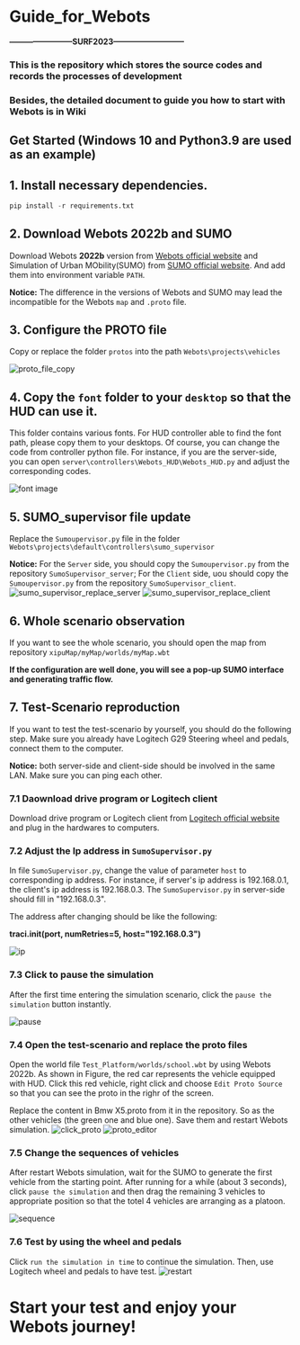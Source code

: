 # Guide_for_Webots     
**————————SURF2023—————————**   
### This is the repository which stores the source codes and records the processes of development    
### Besides, the detailed document to guide you how to start with Webots is in Wiki


## Get Started (Windows 10 and Python3.9 are used as an example)

## 1. Install necessary dependencies.

```python
pip install -r requirements.txt
```

## 2. Download Webots 2022b and SUMO 
Download Webots **2022b** version from [Webots official website](https://github.com/cyberbotics/webots/releases) and Simulation of Urban MObility(SUMO) from [SUMO official website](https://sumo.dlr.de/docs/Downloads.php). And add them into environment variable `PATH`.

**Notice:** The difference in the versions of Webots and SUMO may lead the incompatible for the Webots `map` and `.proto` file.


## 3. Configure the **PROTO** file
Copy or replace the folder `protos` into the path `Webots\projects\vehicles`

![proto_file_copy](README_img/proto_file_copy.png)

## 4. Copy the `font` folder to your `desktop` so that the HUD can use it.
This folder contains various fonts. For HUD controller able to find the font path, please copy them to your desktops. Of course, you can change the code from controller python file. For instance, if you are the server-side, you can open `server\controllers\Webots_HUD\Webots_HUD.py` and adjust the corresponding codes.


![font image](README_img/font1.png)

## 5. SUMO_supervisor file update
Replace the `Sumoupervisor.py` file in the folder `Webots\projects\default\controllers\sumo_supervisor`

**Notice:** For the `Server` side, you should copy the `Sumoupervisor.py` from the repository `SumoSupervisor_server`; For the `Client` side, uou should copy the `Sumoupervisor.py` from the repository `SumoSupervisor_client`.
![sumo_supervisor_replace_server](README_img/supervisor_replace_server.png)
![sumo_supervisor_replace_client](README_img/supervisor_replace_client.png)


## 6. Whole scenario observation
If you want to see the whole scenario, you should open the map from repository `xipuMap/myMap/worlds/myMap.wbt`

**If the configuration are well done, you will see a pop-up SUMO interface and generating traffic flow.**


## 7. Test-Scenario reproduction 
If you want to test the test-scenario by yourself, you should do the following step. Make sure you already have Logitech G29 Steering wheel and pedals, connect them to the computer.

**Notice:** both server-side and client-side should be involved in the same LAN. Make sure you can ping each other.

### 7.1 Daownload drive program or Logitech client 
Download drive program or Logitech client from [Logitech official website](https://www.logitechg.com/en-us/innovation/g-hub.html) and plug in the hardwares to computers.

### 7.2 Adjust the Ip address in `SumoSupervisor.py`
In file `SumoSupervisor.py`, change the value of parameter `host` to corresponding ip address. For instance, if server's ip address is 192.168.0.1, the client's ip address is 192.168.0.3. The `SumoSupervisor.py` in server-side should fill in "192.168.0.3".

The address after changing should be like the following:

**traci.init(port, numRetries=5, host="192.168.0.3")**


![ip](README_img/supervisor_ip.png)




### 7.3 Click to pause the simulation
After the first time entering the simulation scenario, click the `pause the simulation` button instantly.

![pause](README_img/pause.png)


### 7.4 Open the test-scenario and replace the proto files
Open the world file `Test_Platform/worlds/school.wbt` by using Webots 2022b. As shown in Figure, the red car represents the vehicle equipped with HUD. Click this red vehicle, right click and choose `Edit Proto Source` so that you can see the proto in the righr of the screen. 

Replace the content in Bmw X5.proto from it in the repository. So as the other vehicles (the green one and blue one). Save them and restart Webots simulation.
![click_proto](README_img/click_proto.png)
![proto_editor](README_img/proto_editor.png)

### 7.5 Change the sequences of vehicles
After restart Webots simulation, wait for the SUMO to generate the first vehicle from the starting point. After running for a while (about 3 seconds), click `pause the simulation` and then drag the remaining 3 vehicles to appropriate position so that the totel 4 vehicles are arranging as a platoon.

![sequence](README_img/sequence.png)


### 7.6 Test by using the wheel and pedals
Click `run the simulation in time` to continue the simulation. Then, use Logitech wheel and pedals to have test.
![restart](README_img/restart.png)





# Start your test and enjoy your Webots journey!

